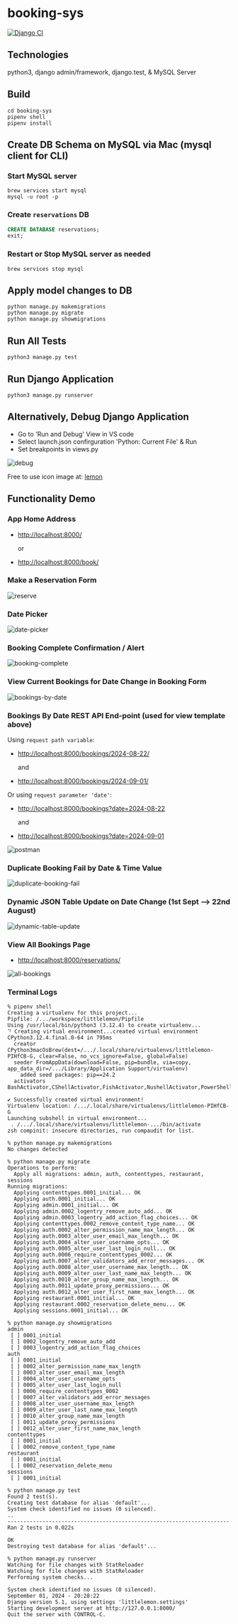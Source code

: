 # booking-sys

[![Django CI](https://github.com/conorheffron/booking-sys/actions/workflows/django.yml/badge.svg)](https://github.com/conorheffron/booking-sys/actions/workflows/django.yml)

## Technologies
python3, django admin/framework, django.test, & MySQL Server

## Build
```shell
cd booking-sys
pipenv shell
pipenv install 
```

## Create DB Schema on MySQL via Mac (mysql client for CLI)
### Start MySQL server
```shell
brew services start mysql
mysql -u root -p 
```

### Create `reservations` DB
```sql
CREATE DATABASE reservations;
exit;
```

### Restart or Stop MySQL server as needed
```shell
brew services stop mysql
```

## Apply model changes to DB
```shell
python manage.py makemigrations
python manage.py migrate
python manage.py showmigrations
```

## Run All Tests
```shell
python3 manage.py test
```

## Run Django Application
```shell
python3 manage.py runserver
```

## Alternatively, Debug Django Application
- Go to 'Run and Debug' View in VS code
- Select launch.json confirguration 'Python: Current File' & Run
- Set breakpoints in views.py

![debug](./screenshots/debug.png?raw=true "Debug GET Bookings Request")

Free to use icon image at: [lemon](https://www.flaticon.com/free-animated-icon/lemon_14385026?term=lemon&page=1&position=5&origin=tag&related_id=14385026)


## Functionality Demo

###  App Home Address
- [http://localhost:8000/](http://localhost:8000/)

  or 

- [http://localhost:8000/book/](http://localhost:8000/book/)

###  Make a Reservation Form
![reserve](./screenshots/reserve.png?raw=true "Make a Reservation")

###  Date Picker
![date-picker](./screenshots/date-picker.png?raw=true "Date Picker")

###  Booking Complete Confirmation / Alert
![booking-complete](./screenshots/booking-complete.png?raw=true "Booking Complete")

###  View Current Bookings for Date Change in Booking Form
![bookings-by-date](./screenshots/bookings-by-date.png?raw=true "View Bookings By Date Change")

###  Bookings By Date REST API End-point (used for view template above)
Using `request path variable`:

- [http://localhost:8000/bookings/2024-08-22/](http://localhost:8000/bookings/2024-08-22/)

  and

- [http://localhost:8000/bookings/2024-09-01/](http://localhost:8000/bookings/2024-09-01/)

Or using `request parameter 'date'`:

- [http://localhost:8000/bookings?date=2024-08-22](http://localhost:8000/bookings?date=2024-08-22)

  and

- [http://localhost:8000/bookings?date=2024-09-01](http://localhost:8000/bookings?date=2024-09-01)



![postman](./screenshots/postman.png?raw=true "Postman GET Bookings Request")

###  Duplicate Booking Fail by Date & Time Value
![duplicate-booking-fail](./screenshots/duplicate-booking-fail.png?raw=true "Duplicate Booking Fail")

###  Dynamic JSON Table Update on Date Change (1st Sept --> 22nd August)
![dynamic-table-update](./screenshots/dynamic-table-update.png?raw=true "JSON Table Update")

###  View All Bookings Page
- [http://localhost:8000/reservations/](http://localhost:8000/reservations/)

![all-bookings](./screenshots/all-bookings.png?raw=true "View All Resrvations")


### Terminal Logs
```
% pipenv shell              
Creating a virtualenv for this project...
Pipfile: /.../workspace/littlelemon/Pipfile
Using /usr/local/bin/python3 (3.12.4) to create virtualenv...
⠙ Creating virtual environment...created virtual environment CPython3.12.4.final.0-64 in 795ms
  creator CPython3macOsBrew(dest=/.../.local/share/virtualenvs/littlelemon-PIHfCB-G, clear=False, no_vcs_ignore=False, global=False)
  seeder FromAppData(download=False, pip=bundle, via=copy, app_data_dir=/.../Library/Application Support/virtualenv)
    added seed packages: pip==24.2
  activators BashActivator,CShellActivator,FishActivator,NushellActivator,PowerShellActivator,PythonActivator

✔ Successfully created virtual environment!
Virtualenv location: /.../.local/share/virtualenvs/littlelemon-PIHfCB-G
Launching subshell in virtual environment...
 . /.../.local/share/virtualenvs/littlelemon-.../bin/activate
zsh compinit: insecure directories, run compaudit for list.

% python manage.py makemigrations
No changes detected

% python manage.py migrate       
Operations to perform:
  Apply all migrations: admin, auth, contenttypes, restaurant, sessions
Running migrations:
  Applying contenttypes.0001_initial... OK
  Applying auth.0001_initial... OK
  Applying admin.0001_initial... OK
  Applying admin.0002_logentry_remove_auto_add... OK
  Applying admin.0003_logentry_add_action_flag_choices... OK
  Applying contenttypes.0002_remove_content_type_name... OK
  Applying auth.0002_alter_permission_name_max_length... OK
  Applying auth.0003_alter_user_email_max_length... OK
  Applying auth.0004_alter_user_username_opts... OK
  Applying auth.0005_alter_user_last_login_null... OK
  Applying auth.0006_require_contenttypes_0002... OK
  Applying auth.0007_alter_validators_add_error_messages... OK
  Applying auth.0008_alter_user_username_max_length... OK
  Applying auth.0009_alter_user_last_name_max_length... OK
  Applying auth.0010_alter_group_name_max_length... OK
  Applying auth.0011_update_proxy_permissions... OK
  Applying auth.0012_alter_user_first_name_max_length... OK
  Applying restaurant.0001_initial... OK
  Applying restaurant.0002_reservation_delete_menu... OK
  Applying sessions.0001_initial... OK

% python manage.py showmigrations
admin
 [ ] 0001_initial
 [ ] 0002_logentry_remove_auto_add
 [ ] 0003_logentry_add_action_flag_choices
auth
 [ ] 0001_initial
 [ ] 0002_alter_permission_name_max_length
 [ ] 0003_alter_user_email_max_length
 [ ] 0004_alter_user_username_opts
 [ ] 0005_alter_user_last_login_null
 [ ] 0006_require_contenttypes_0002
 [ ] 0007_alter_validators_add_error_messages
 [ ] 0008_alter_user_username_max_length
 [ ] 0009_alter_user_last_name_max_length
 [ ] 0010_alter_group_name_max_length
 [ ] 0011_update_proxy_permissions
 [ ] 0012_alter_user_first_name_max_length
contenttypes
 [ ] 0001_initial
 [ ] 0002_remove_content_type_name
restaurant
 [ ] 0001_initial
 [ ] 0002_reservation_delete_menu
sessions
 [ ] 0001_initial

% python manage.py test          
Found 2 test(s).
Creating test database for alias 'default'...
System check identified no issues (0 silenced).
..
----------------------------------------------------------------------
Ran 2 tests in 0.022s

OK
Destroying test database for alias 'default'...

% python manage.py runserver     
Watching for file changes with StatReloader
Watching for file changes with StatReloader
Performing system checks...

System check identified no issues (0 silenced).
September 01, 2024 - 20:28:22
Django version 5.1, using settings 'littlelemon.settings'
Starting development server at http://127.0.0.1:8000/
Quit the server with CONTROL-C.
```

